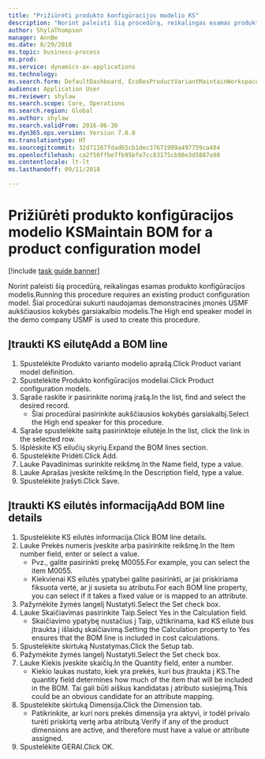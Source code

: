 ```yaml
--- 
title: "Prižiūrėti produkto konfigūracijos modelio KS"
description: "Norint paleisti šią procedūrą, reikalingas esamas produkto konfigūracijos modelis."
author: ShylaThompson
manager: AnnBe
ms.date: 8/29/2018
ms.topic: business-process
ms.prod: 
ms.service: dynamics-ax-applications
ms.technology: 
ms.search.form: DefaultDashboard, EcoResProductVariantMaintainWorkspace, PCProductConfigurationModelListPage, PCProductConfigurationModelDetails, PCBOMLineDetails, InventItemIdLookupSimple
audience: Application User
ms.reviewer: shylaw
ms.search.scope: Core, Operations
ms.search.region: Global
ms.author: shylaw
ms.search.validFrom: 2016-06-30
ms.dyn365.ops.version: Version 7.0.0
ms.translationtype: HT
ms.sourcegitcommit: 32d71167fdad65cb1dec37671999a497759ca484
ms.openlocfilehash: ca2f50ffbe7fb95bfe7cc83175cb98e3d5887a98
ms.contentlocale: lt-lt
ms.lasthandoff: 09/11/2018

---
```

# <a name="maintain-bom-for-a-product-configuration-model"></a><span data-ttu-id="13083-103">Prižiūrėti produkto konfigūracijos modelio KS</span><span class="sxs-lookup"><span data-stu-id="13083-103">Maintain BOM for a product configuration model</span></span>

[!include [task guide banner](../../includes/task-guide-banner.md)]

<span data-ttu-id="13083-104">Norint paleisti šią procedūrą, reikalingas esamas produkto konfigūracijos modelis.</span><span class="sxs-lookup"><span data-stu-id="13083-104">Running this procedure requires an existing product configuration model.</span></span> <span data-ttu-id="13083-105">Šiai procedūrai sukurti naudojamas demonstracinės įmonės USMF aukščiausios kokybės garsiakalbio modelis.</span><span class="sxs-lookup"><span data-stu-id="13083-105">The High end speaker model in the demo company USMF is used to create this procedure.</span></span>


## <a name="add-a-bom-line"></a><span data-ttu-id="13083-106">Įtraukti KS eilutę</span><span class="sxs-lookup"><span data-stu-id="13083-106">Add a BOM line</span></span>
1. <span data-ttu-id="13083-107">Spustelėkite Produkto varianto modelio aprašą.</span><span class="sxs-lookup"><span data-stu-id="13083-107">Click Product variant model definition.</span></span>
2. <span data-ttu-id="13083-108">Spustelėkite Produkto konfigūracijos modeliai.</span><span class="sxs-lookup"><span data-stu-id="13083-108">Click Product configuration models.</span></span>
3. <span data-ttu-id="13083-109">Sąraše raskite ir pasirinkite norimą įrašą.</span><span class="sxs-lookup"><span data-stu-id="13083-109">In the list, find and select the desired record.</span></span>
    * <span data-ttu-id="13083-110">Šiai procedūrai pasirinkite aukščiausios kokybės garsiakalbį.</span><span class="sxs-lookup"><span data-stu-id="13083-110">Select the High end speaker for this procedure.</span></span>  
4. <span data-ttu-id="13083-111">Sąraše spustelėkite saitą pasirinktoje eilutėje.</span><span class="sxs-lookup"><span data-stu-id="13083-111">In the list, click the link in the selected row.</span></span>
5. <span data-ttu-id="13083-112">Išplėskite KS eilučių skyrių.</span><span class="sxs-lookup"><span data-stu-id="13083-112">Expand the BOM lines section.</span></span>
6. <span data-ttu-id="13083-113">Spustelėkite Pridėti.</span><span class="sxs-lookup"><span data-stu-id="13083-113">Click Add.</span></span>
7. <span data-ttu-id="13083-114">Lauke Pavadinimas surinkite reikšmę.</span><span class="sxs-lookup"><span data-stu-id="13083-114">In the Name field, type a value.</span></span>
8. <span data-ttu-id="13083-115">Lauke Aprašas įveskite reikšmę.</span><span class="sxs-lookup"><span data-stu-id="13083-115">In the Description field, type a value.</span></span>
9. <span data-ttu-id="13083-116">Spustelėkite Įrašyti.</span><span class="sxs-lookup"><span data-stu-id="13083-116">Click Save.</span></span>

## <a name="add-bom-line-details"></a><span data-ttu-id="13083-117">Įtraukti KS eilutės informaciją</span><span class="sxs-lookup"><span data-stu-id="13083-117">Add BOM line details</span></span>
1. <span data-ttu-id="13083-118">Spustelėkite KS eilutės informacija.</span><span class="sxs-lookup"><span data-stu-id="13083-118">Click BOM line details.</span></span>
2. <span data-ttu-id="13083-119">Lauke Prekės numeris įveskite arba pasirinkite reikšmę.</span><span class="sxs-lookup"><span data-stu-id="13083-119">In the Item number field, enter or select a value.</span></span>
    * <span data-ttu-id="13083-120">Pvz., galite pasirinkti prekę M0055.</span><span class="sxs-lookup"><span data-stu-id="13083-120">For example, you can select the item M0055.</span></span>  
    * <span data-ttu-id="13083-121">Kiekvienai KS eilutės ypatybei galite pasirinkti, ar jai priskiriama fiksuota vertė, ar ji susieta su atributu.</span><span class="sxs-lookup"><span data-stu-id="13083-121">For each BOM line property, you can select if it takes a fixed value or is mapped to an attribute.</span></span>  
3. <span data-ttu-id="13083-122">Pažymėkite žymės langelį Nustatyti.</span><span class="sxs-lookup"><span data-stu-id="13083-122">Select the Set check box.</span></span>
4. <span data-ttu-id="13083-123">Lauke Skaičiavimas pasirinkite Taip.</span><span class="sxs-lookup"><span data-stu-id="13083-123">Select Yes in the Calculation field.</span></span>
    * <span data-ttu-id="13083-124">Skaičiavimo ypatybę nustačius į Taip, užtikrinama, kad KS eilutė bus įtraukta į išlaidų skaičiavimą.</span><span class="sxs-lookup"><span data-stu-id="13083-124">Setting the Calculation property to Yes ensures that the BOM line is included in cost calculations.</span></span>  
5. <span data-ttu-id="13083-125">Spustelėkite skirtuką Nustatymas.</span><span class="sxs-lookup"><span data-stu-id="13083-125">Click the Setup tab.</span></span>
6. <span data-ttu-id="13083-126">Pažymėkite žymės langelį Nustatyti.</span><span class="sxs-lookup"><span data-stu-id="13083-126">Select the Set check box.</span></span>
7. <span data-ttu-id="13083-127">Lauke Kiekis įveskite skaičių.</span><span class="sxs-lookup"><span data-stu-id="13083-127">In the Quantity field, enter a number.</span></span>
    * <span data-ttu-id="13083-128">Kiekio laukas nustato, kiek yra prekės, kuri bus įtraukta į KS.</span><span class="sxs-lookup"><span data-stu-id="13083-128">The quantity field determines how much of the item that will be included in the BOM.</span></span> <span data-ttu-id="13083-129">Tai gali būti aiškus kandidatas į atributo susiejimą.</span><span class="sxs-lookup"><span data-stu-id="13083-129">This could be an obvious candidate for an attribute mapping.</span></span>  
8. <span data-ttu-id="13083-130">Spustelėkite skirtuką Dimensija.</span><span class="sxs-lookup"><span data-stu-id="13083-130">Click the Dimension tab.</span></span>
    * <span data-ttu-id="13083-131">Patikrinkite, ar kuri nors prekės dimensija yra aktyvi, ir todėl privalo turėti priskirtą vertę arba atributą.</span><span class="sxs-lookup"><span data-stu-id="13083-131">Verify if any of the product dimensions are active,  and therefore must have a value or attribute assigned.</span></span>  
9. <span data-ttu-id="13083-132">Spustelėkite GERAI.</span><span class="sxs-lookup"><span data-stu-id="13083-132">Click OK.</span></span>


